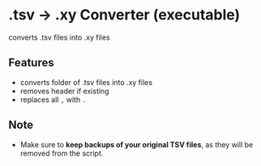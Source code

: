 # .tsv -> .xy Converter (executable)
converts .tsv files into .xy files

## Features
- converts folder of .tsv files into .xy files
- removes header if existing
- replaces all `,` with `.`

## Note
- Make sure to **keep backups of your original TSV files**, as they will be removed from the script.
